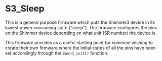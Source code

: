 # S3_Sleep
This is a general purpose firmware which puts the Shimmer3 device in its lowest power consuming state ("sleep"). The firmware configures the pins on the Shimmer device depending on what unit (SR number) the device is.

This firmware provides as a useful starting point for someone wishing to create their own firmware where the initial states of all the pins have been set accordingly through the ```Board_init()``` function.
